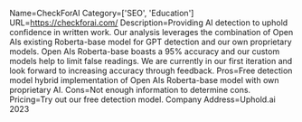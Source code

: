 Name=CheckForAI
Category=['SEO', 'Education']
URL=https://checkforai.com/
Description=Providing AI detection to uphold confidence in written work. Our analysis leverages the combination of Open AIs existing Roberta-base model for GPT detection and our own proprietary models. Open AIs Roberta-base boasts a 95% accuracy and our custom models help to limit false readings. We are currently in our first iteration and look forward to increasing accuracy through feedback.
Pros=Free detection model hybrid implementation of Open AIs Roberta-base model with own proprietary AI.
Cons=Not enough information to determine cons.
Pricing=Try out our free detection model.
Company Address=Uphold.ai 2023
